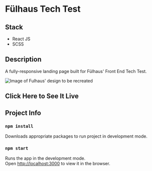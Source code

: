 # Fülhaus Tech Test

## Stack

- React JS
- SCSS

## Description

A fully-responsive landing page built for Fülhaus' Front End Tech Test.

<img src="https://cdn.dribbble.com/users/3830794/screenshots/8936070/media/957ee3f549a12883db401f74da3960aa.gif" alt="Image of Fulhaus' design to be recreated">

## Click Here to See It **Live**

## Project Info

### `npm install`

Downloads appropriate packages to run project in development mode.

### `npm start`

Runs the app in the development mode.\
Open [http://localhost:3000](http://localhost:3000) to view it in the browser.
